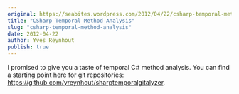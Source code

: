 ```yaml
---
original: https://seabites.wordpress.com/2012/04/22/csharp-temporal-method-analysis/
title: "CSharp Temporal Method Analysis"
slug: "csharp-temporal-method-analysis"
date: 2012-04-22
author: Yves Reynhout
publish: true
---
```

I promised to give you a taste of temporal C\# method analysis. You can find a starting point here for git repositories: <https://github.com/yreynhout/sharptemporalgitalyzer>.
